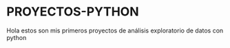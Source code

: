 # PROYECTOS-PYTHON
Hola estos son mis primeros proyectos de análisis exploratorio de datos con python
